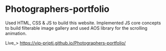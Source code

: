 # Photographers-portfolio
Used HTML, CSS &amp; JS to build this website. Implemented JS core concepts to build filterable image gallery and used AOS library for the scrolling animation.

Live_>
https://vip-prjpti.github.io/Photographers-portfolio/
